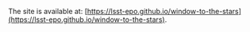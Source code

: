 The site is available at: [https://lsst-epo.github.io/window-to-the-stars](https://lsst-epo.github.io/window-to-the-stars).